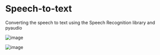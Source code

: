 # Speech-to-text
Converting the speech to text using the Speech Recognition library and pyaudio

![image](https://user-images.githubusercontent.com/63282184/160818392-3053e9fd-a737-473a-952d-6695d6daf653.png)

![image](https://user-images.githubusercontent.com/63282184/160818578-9bc4b8e2-4e6b-4794-8402-1640a6906579.png)
